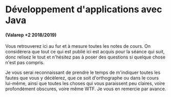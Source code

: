 # Développement d'applications avec Java
#### (Valarep +2 2018/2019)

Vous retrouverez ici au fur et à mesure toutes les notes de cours. On considérera que tout ce qui est publié ici est acquis pour la séance qui suit, donc relisez le tout et n'hésitez pas à poser des questions si quelque chose n'est pas compris.

Je vous serai reconnaissant de prendre le temps de m'indiquer toutes les fautes que vous y décèlerez, que ce soit d'orthographe ou dans le cours lui-même, ainsi que toutes les choses qui vous paraissent peu claires, voire profondément obscures, voire même WTF. Je vous en remercie par avance.
